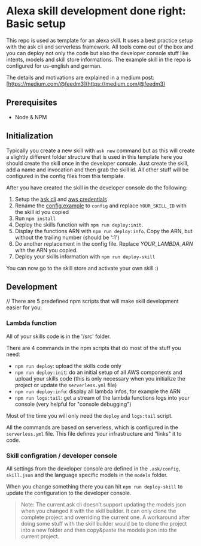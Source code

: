 # Alexa skill development done right: Basic setup

This repo is used as template for an alexa skill. It uses a best practice setup with the ask cli and serverless 
framework. All tools come out of the box and you can deploy not only the code but also the developer console stuff like
intents, models and skill store informations. The example skill in the repo is configured for us-english and german.

The details and motivations are explained in a medium post: [https://medium.com/@feedm3](https://medium.com/@feedm3)

## Prerequisites

- Node & NPM

## Initialization

Typically you create a new skill with `ask new` command but as this will create a slightly different folder structure
that is used in this template here you should create the skill once in the developer console. Just create the skill, 
add a name and invocation and then grab the skill id. All other stuff will be configured in the config files from this 
template.

After you have created the skill in the developer console do the following:

1. Setup the [ask cli](https://developer.amazon.com/de/docs/smapi/quick-start-alexa-skills-kit-command-line-interface.html) 
and [aws credentials](https://serverless.com/framework/docs/providers/aws/guide/credentials/)
2. Rename the [config.example](./.ask/config.example) to `config` and replace `YOUR_SKILL_ID` with the skill id you copied
3. Run `npm install`
4. Deploy the skills function with `npm run deploy:init`. 
5. Display the functions ARN with `npm run deploy:info`. Copy the ARN, but without the trailing number (should be ':1')
5. Do another replacement in the config file. Replace _YOUR_LAMBDA_ARN_ with the ARN you copied.
6. Deploy your skills information with `npm run deploy-skill`

You can now go to the skill store and activate your own skill :)

## Development

// There are 5 predefined npm scripts that will make skill development easier for you:

### Lambda function

All of your skills code is in the '/src' folder. 

There are 4 commands in the npm scripts that do most of the stuff you need:

- `npm run deploy`: upload the skills code only
- `npm run deploy:init`: do an initial setup of all AWS components and upload your skills code (this is only necessary 
when you initialize the project or update the `serverless.yml` file)
- `npm run deploy:info`: display all lambda infos, for example the ARN
- `npm run logs:tail`: get a stream of the lambda functions logs into your console (very helpful for "console debugging")

Most of the time you will only need the `deploy` and `logs:tail` script.

All the commands are based on serverless, which is configured in the `serverless.yml` file. This file defines your
infrastructure and "links" it to code.

### Skill configration / developer console

All settings from the developer console are defined in the `.ask/config`, `skill.json` and the language specific models
in the `models` folder.

When you change something there you can hit `npm run deploy-skill` to update the configuration to the developer console.

> Note: The current ask cli doesn’t support updating the models json when you changed it with the skill builder. It 
can only clone the complete project and overriding the current one. A workaround after doing some stuff with the skill
 builder would be to clone the project into a new folder and then copy&paste the models json into the current project.
